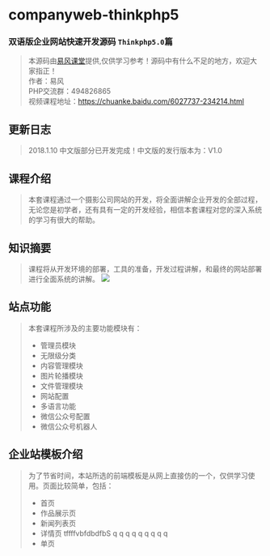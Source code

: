 # companyweb-thinkphp5

### 双语版企业网站快速开发源码 `Thinkphp5.0`篇

> 本源码由[易风课堂](https://chuanke.baidu.com/6027737-234214.html)提供,仅供学习参考！源码中有什么不足的地方，欢迎大家指正！   
作者：易风    
PHP交流群：494826865    
视频课程地址：https://chuanke.baidu.com/6027737-234214.html

## 更新日志
>2018.1.10 中文版部分已开发完成！中文版的发行版本为：V1.0

## 课程介绍
> 本套课程通过一个摄影公司网站的开发，将全面讲解企业开发的全部过程，无论您是初学者，还有具有一定的开发经验，相信本套课程对您的深入系统的学习有很大的帮助。
## 知识摘要
> 课程将从开发环境的部署，工具的准备，开发过程讲解，和最终的网站部署进行全面系统的讲解。
![](images/screenshot_1504787825441.png)
## 站点功能
> 本套课程所涉及的主要功能模块有：
>* 管理员模块
>* 无限级分类
>* 内容管理模块
>* 图片轮播模块
>* 文件管理模块
>* 网站配置
>* 多语言功能
>* 微信公众号配置
>* 微信公众号机器人
## 企业站模板介绍
> 为了节省时间，本站所选的前端模板是从网上直接仿的一个，仅供学习使用。页面比较简单，包括：
>* 首页
>* 作品展示页
>* 新闻列表页
>* 详情页
tffffvbfdbdfbS
q
q
q
q
q
q
q
q
q
>* 单页

